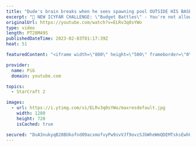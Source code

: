 ```yaml
---
title: "Dude's brain breaks when he sees spawning pool OUTSIDE HIS BASE | ICYFAR \"Proxy Everything\" - SC2"
excerpt: "🤯 NEW ICYFAR CHALLENGE: \"Budget Battles\" - You're not allowed to go past 40 workers MAX. Send submissions to eonblu95@gmail.com as attachment AND only ICYFAR as the subject. Max 1 replay per person. Latest submission is on the 28th February  🤯 In this month’s episode of I Cast Your Freakin Awesome"
originalUrl: https://youtube.com/watch?v=ELRv3q0sYWo
type: video
length: PT28M49S
publishedDateTime: 2023-02-03T01:17:39Z
heat: 51

featuredContent: "<iframe width=\"800\" height=\"500\" frameborder=\"0\" src=\"https://www.youtube.com/embed/ELRv3q0sYWo\" allow=\"accelerometer; autoplay; encrypted-media; gyroscope; picture-in-picture\" allowfullscreen></iframe>"

provider:
  name: PiG
  domain: youtube.com

topics:
  - StarCraft 2

images:
  - url: https://i.ytimg.com/vi/ELRv3q0sYWo/maxresdefault.jpg
    width: 1280
    height: 720
    isCached: true

secured: "DuA3nukyqB28BUkofnd09acxmofvyPw9svVJf9ovzSJbWheWmQDEMTsksEwhUnBtGWQhtd+V1p5qOBjUAZHX4wsNQmYOLChAnLj8DGA0a0QWw39ADoJO3sFzZC/jByTLEY9bcf8p2m/Fv7mCgxnI/kOlwo0gkyYry99eMisPu6KxNysqTBuNqV4fc3ykbl18zgW0wgCT07e2u342APR/DVQ5qIzVhL3MxjNn+nUUWWfaRTaQJyQPtnwNBkpTfUYWmSGq8eUr8JWyEKuYUxmjzT4G3v8F7+DfFMo1LRVucqNKjdWrQVCUgwr4bVGtwkqouIrDmJUBPht9nDBrT6snINWcdvM+i89/jAf9yZSUCIzLn6tC/r5MVRy1LrM6/5TSN25NF1Nw7nV9kJcmrLx8JcpNpsGUfdHjwuEiUx0k/tE=;LS2ZCoggbx9NyTD88rNhAQ=="
---
```


